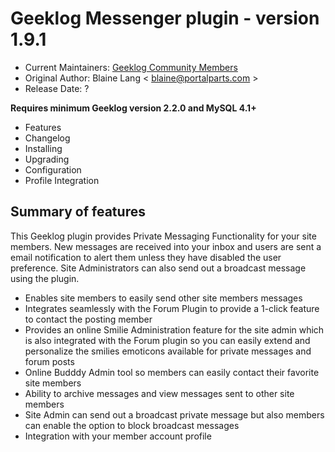 # Geeklog Messenger plugin - version 1.9.1

* Current Maintainers: [Geeklog Community Members](https://github.com/orgs/Geeklog-Plugins/people)
* Original Author: Blaine Lang < blaine@portalparts.com >
* Release Date: ?

**Requires minimum Geeklog version 2.2.0 and MySQL 4.1+**

* Features
* Changelog
* Installing
* Upgrading
* Configuration
* Profile Integration

## Summary of features

This Geeklog plugin provides Private Messaging Functionality for your site members. New messages are received into your inbox and users are sent a email notification to alert them unless they have disabled the user preference. Site Administrators can also send out a broadcast message using the plugin.

* Enables site members to easily send other site members messages
* Integrates seamlessly with the Forum Plugin to provide a 1-click feature to contact the posting member
* Provides an online Smilie Administration feature for the site admin which is also integrated with the Forum plugin so you can easily extend and personalize the smilies emoticons available for private messages and forum posts
* Online Budddy Admin tool so members can easily contact their favorite site members
* Ability to archive messages and view messages sent to other site members
* Site Admin can send out a broadcast private message but also members can enable the option to block broadcast messages
* Integration with your member account profile
